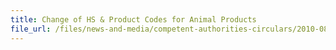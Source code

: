 ```yaml
---
title: Change of HS & Product Codes for Animal Products 
file_url: /files/news-and-media/competent-authorities-circulars/2010-08-26-CA.pdf
---
```

